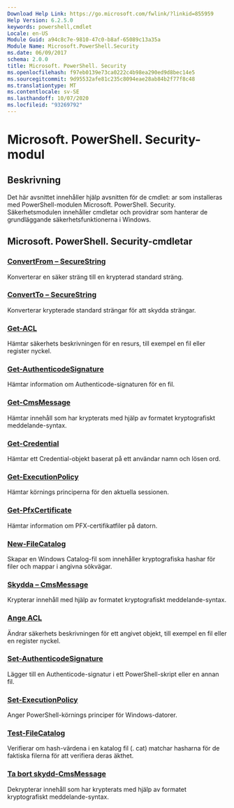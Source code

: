 ```yaml
---
Download Help Link: https://go.microsoft.com/fwlink/?linkid=855959
Help Version: 6.2.5.0
keywords: powershell,cmdlet
Locale: en-US
Module Guid: a94c8c7e-9810-47c0-b8af-65089c13a35a
Module Name: Microsoft.PowerShell.Security
ms.date: 06/09/2017
schema: 2.0.0
title: Microsoft. PowerShell. Security
ms.openlocfilehash: f97eb0139e73ca0222c4b98ea290ed9d8bec14e5
ms.sourcegitcommit: 9d95532afe81c235c8094eae28ab84b2f77f8c48
ms.translationtype: MT
ms.contentlocale: sv-SE
ms.lasthandoff: 10/07/2020
ms.locfileid: "93269792"
---
```

# Microsoft. PowerShell. Security-modul

## Beskrivning

Det här avsnittet innehåller hjälp avsnitten för de cmdlet: ar som installeras med PowerShell-modulen Microsoft. PowerShell. Security. Säkerhetsmodulen innehåller cmdletar och providrar som hanterar de grundläggande säkerhetsfunktionerna i Windows.

## Microsoft. PowerShell. Security-cmdletar

### [ConvertFrom – SecureString](ConvertFrom-SecureString.md)
Konverterar en säker sträng till en krypterad standard sträng.

### [ConvertTo – SecureString](ConvertTo-SecureString.md)
Konverterar krypterade standard strängar för att skydda strängar.

### [Get-ACL](Get-Acl.md)
Hämtar säkerhets beskrivningen för en resurs, till exempel en fil eller register nyckel.

### [Get-AuthenticodeSignature](Get-AuthenticodeSignature.md)
Hämtar information om Authenticode-signaturen för en fil.

### [Get-CmsMessage](Get-CmsMessage.md)
Hämtar innehåll som har krypterats med hjälp av formatet kryptografiskt meddelande-syntax.

### [Get-Credential](Get-Credential.md)
Hämtar ett Credential-objekt baserat på ett användar namn och lösen ord.

### [Get-ExecutionPolicy](Get-ExecutionPolicy.md)
Hämtar körnings principerna för den aktuella sessionen.

### [Get-PfxCertificate](Get-PfxCertificate.md)
Hämtar information om PFX-certifikatfiler på datorn.

### [New-FileCatalog](New-FileCatalog.md)
Skapar en Windows Catalog-fil som innehåller kryptografiska hashar för filer och mappar i angivna sökvägar.

### [Skydda – CmsMessage](Protect-CmsMessage.md)
Krypterar innehåll med hjälp av formatet kryptografiskt meddelande-syntax.

### [Ange ACL](Set-Acl.md)
Ändrar säkerhets beskrivningen för ett angivet objekt, till exempel en fil eller en register nyckel.

### [Set-AuthenticodeSignature](Set-AuthenticodeSignature.md)
Lägger till en Authenticode-signatur i ett PowerShell-skript eller en annan fil.

### [Set-ExecutionPolicy](Set-ExecutionPolicy.md)
Anger PowerShell-körnings principer för Windows-datorer.

### [Test-FileCatalog](Test-FileCatalog.md)
Verifierar om hash-värdena i en katalog fil (. cat) matchar hasharna för de faktiska filerna för att verifiera deras äkthet.

### [Ta bort skydd-CmsMessage](Unprotect-CmsMessage.md)
Dekrypterar innehåll som har krypterats med hjälp av formatet kryptografiskt meddelande-syntax.
